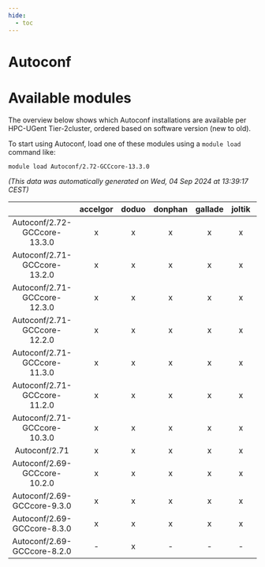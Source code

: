 ```yaml
---
hide:
  - toc
---
```


Autoconf
========

# Available modules


The overview below shows which Autoconf installations are available per HPC-UGent Tier-2cluster, ordered based on software version (new to old).

To start using Autoconf, load one of these modules using a `module load` command like:

```shell
module load Autoconf/2.72-GCCcore-13.3.0
```

*(This data was automatically generated on Wed, 04 Sep 2024 at 13:39:17 CEST)*  

| |accelgor|doduo|donphan|gallade|joltik|shinx|skitty|
| :---: | :---: | :---: | :---: | :---: | :---: | :---: | :---: |
|Autoconf/2.72-GCCcore-13.3.0|x|x|x|x|x|x|x|
|Autoconf/2.71-GCCcore-13.2.0|x|x|x|x|x|x|x|
|Autoconf/2.71-GCCcore-12.3.0|x|x|x|x|x|x|x|
|Autoconf/2.71-GCCcore-12.2.0|x|x|x|x|x|x|x|
|Autoconf/2.71-GCCcore-11.3.0|x|x|x|x|x|x|x|
|Autoconf/2.71-GCCcore-11.2.0|x|x|x|x|x|x|x|
|Autoconf/2.71-GCCcore-10.3.0|x|x|x|x|x|-|x|
|Autoconf/2.71|x|x|x|x|x|x|x|
|Autoconf/2.69-GCCcore-10.2.0|x|x|x|x|x|-|x|
|Autoconf/2.69-GCCcore-9.3.0|x|x|x|x|x|-|x|
|Autoconf/2.69-GCCcore-8.3.0|x|x|x|x|x|-|x|
|Autoconf/2.69-GCCcore-8.2.0|-|x|-|-|-|-|-|
